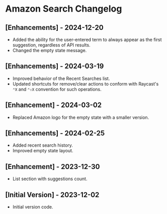 # Amazon Search Changelog

## [Enhancements] - 2024-12-20

- Added the ability for the user-entered term to always appear as the first suggestion, regardless of API results.
- Changed the empty state message.

## [Enhancements] - 2024-03-19

- Improved behavior of the Recent Searches list.
- Updated shortcuts for remove/clear actions to conform with Raycast's `⌃X` and `⌃⇧X` convention for such operations.

## [Enhancement] - 2024-03-02

- Replaced Amazon logo for the empty state with a smaller version.

## [Enhancements] - 2024-02-25

- Added recent search history.
- Improved empty state layout.

## [Enhancement] - 2023-12-30

- List section with suggestions count.

## [Initial Version] - 2023-12-02

- Initial version code.
